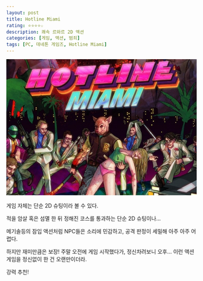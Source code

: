 ```yaml
---
layout: post
title: Hotline Miami
rating: ⭐️⭐️⭐️⭐️☆
description: 쾌속 르와르 2D 액션
categories: [게임, 액션, 범죄]
tags: [PC, 데네톤 게임즈, Hotline Miami]
---
```


![Hotline Miami](../../images/2013/hotline_miami.jpg)

게임 자체는 단순 2D 슈팅이라 볼 수 있다.

적을 암살 혹은 섬멸 한 뒤 정해진 코스를 통과하는 단순 2D 슈팅이나…

메기솔등의 잠입 액션처럼 NPC들은 소리에 민감하고, 공격 판정이 세밀해 아주 아주 어렵다.

하지만 재미만큼은 보장! 주말 오전에 게임 시작했다가, 정신차려보니 오후… 이런 액션 게임을 정신없이 한 건 오랜만이더라.

강력 추천!